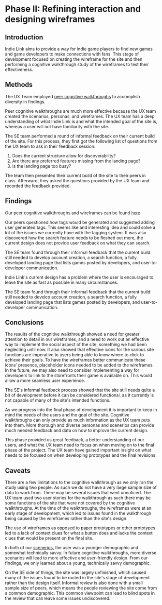 # Phase II: Refining interaction and designing wireframes

## Introduction

Indie Link aims to provide a way for indie game players to find new games and game developers to make connections with fans. This stage of development focused on creating the wireframe for the site and then performing a cognitive walkthrough study of the wireframes to test their effectiveness. 

## Methods

The UX Team employed [peer cognitive walkthroughs](../wireframes/Walkthroughs/) to accomplish diversity in findings.

Peer cognitive walkthroughs are much more effective because the UX team created the scenarios, personas, and wireframes. The UX team has a deep understanding of what Indie Link is and what the intended goal of the site is, whereas a user will not have familiarity with the site.

The SE team performed a round of informal feedback on their current build of the site. For this process, they first got the following list of questions from the UX team to ask in their feedback session: 
1. Does the current structure allow for discoverability?
2. Are there any preferred features missing from the landing page?
3. Is the landing page too busy?

The team then presented their current build of the site to their peers in class. Afterward, they asked the questions provided by the UX team and recorded the feedback provided. 

## Findings

Our peer cognitive walkthroughs and wireframes can be found [here](../wireframes/Walkthroughs/)

Our peers questioned how tags would be generated and suggested adding user generated tags. This seems like and interesting idea and could solve a lot of the issues we currently have with the tagging system. It was also discovered how the search feature needs to be fleshed out more, the current design does not provide user feedback on what they can search.

The SE team found through their informal feedback that the current build still needed to develop account creation, a search function, a fully developed landing page that lists games posted by developers, and user-to-developer communication.

Indie Link's current design has a problem where the user is encouraged to leave the site as fast as possible in many circumstances.

The SE team found through their informal feedback that the current build still needed to develop account creation, a search function, a fully developed landing page that lists games posted by developers, and user-to-developer communication. 

## Conclusions

The results of the cognitive walkthrough showed a need for greater attention to detail in our wireframes, and a need to work out an effective way to implement the social aspect of the site, something we had been neglecting until now. It also showed that effective icons for the various site functions are imperative to users being able to know where to click to achieve their goals. To have the wireframes better communicate these icons' presence, placeholder icons needed to be added to the wireframes. In the future, we may also need to consider implementing a way for developers to link to the storefronts their game is available on. This would allow a more seamless user experience.

The SE's informal feedback process showed that the site still needs quite a bit of development before it can be considered functional, as it currently is not capable of many of the site's intended functions. 

As we progress into the final phase of development it is important to keep in mind the needs of the users and the goal of the site. Cognitive walkthroughs can only provide as much information as the UX team puts into them. More thorough and diverse personas and scenerios can provide much needed feedback and data on how to improve the current design. 

This phase provided us great feedback, a better understanding of our users, and what the UX team need to focus on when moving on to the final phase of the project. The UX team have gained important insight on what needs to be focused on when developing prototypes and the final revisions.

## Caveats

There are a few limitations to the cognitive walkthrough as we only ran the study using two people. As such we do not have a very large sample size of data to work from. There may be several issues that went unnoticed. The UX team used two user stories for the walkthrough as such there may be some functions of the site that were not covered by the cognitive walkthroughs. At the time of the walkthroughs, the wireframes were at an early stage of development, which led to issues found in the walkthrough being caused by the wireframes rather than the site's design. 

The use of wireframes as opposed to paper prototypes or other prototypes led to a lack of context clues for what a button does and lacks the context clues that would be present on the final site. 

In both of our [scenerios](../personas/), the user was a younger demographic and somewhat technically savvy. In future cognitive walkthroughs, more diverse scenarios will lead to more effective and user-friendly design. From our findings, we only learned about a young, technically savvy demographic. 

On the SE side of things, the site was largely unfinished, which caused many of the issues found to be rooted in the site's stage of development rather than the design itself. Informal review is also done with a small sample size of peers, which means the people reviewing the site come from a common demographic. This common viewpoint can lead to blind spots in the review that can leave some issues undiscovered. 
